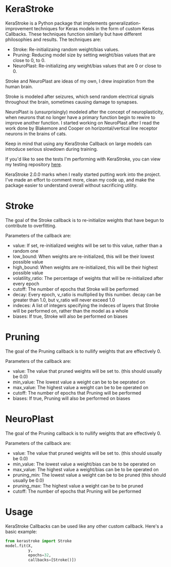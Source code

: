 # KeraStroke

KeraStroke is a Python package that implements generalization-improvement techniques for Keras models in the form of custom Keras Callbacks. These techniques function similarly but have different philosophies and results. The techniques are:
- Stroke: Re-initializaing random weight/bias values.
- Pruning: Reducing model size by setting weight/bias values that are close to 0, to 0.
- NeuroPlast: Re-initializing any weight/bias values that are 0 or close to 0.

Stroke and NeuroPlast are ideas of my own, I drew inspiration from the human brain. 

Stroke is modeled after seizures, which send random electrical signals throughout the brain, sometimes causing damage to synapses. 

NeuroPlast is (unsurprisingly) modeled after the concept of neuroplasticity, when neurons that no longer have a primary function begin to rewire to improve another function. I started working on NeuroPlast after I read the work done by Blakemore and Cooper on horizontal/vertical line receptor neurons in the brains of cats. 

Keep in mind that using any KeraStroke Callback on large models can introduce serious slowdown during training.

If you'd like to see the tests I'm performing with KeraStroke, you can view my testing repository [here](https://github.com/CharlesAverill/stroke-testing).

KeraStroke 2.0.0 marks when I really started putting work into the project. I've made an effort to comment more, clean my code up, and make the package easier to understand overall without sacrificing utility.

# Stroke
The goal of the Stroke callback is to re-initialize weights that have begun to contribute to overfitting.

Parameters of the callback are:

- value: If set, re-initialized weights will be set to this value, rather than a random one
- low_bound: When weights are re-initialized, this will be their lowest possible value
- high_bound: When weights are re-initialized, this will be their highest possible value
- volatility_ratio: The percentage of weights that will be re-initialized after every epoch
- cutoff: The number of epochs that Stroke will be performed
- decay: Every epoch, v_ratio is multiplied by this number. decay can be greater than 1.0, but v_ratio will
       never exceed 1.0
- indeces: A list of integers specifying the indeces of layers that Stroke will be performed on, rather than
         the model as a whole
- biases: If true, Stroke will also be performed on biases

# Pruning
The goal of the Pruning callback is to nullify weights that are effectively 0.

Parameters of the callback are:

- value: The value that pruned weights will be set to. (this should usually be 0.0)
- min_value: The lowest value a weight can be to be oeprated on
- max_value: The highest value a weight can be to be operated on
- cutoff: The number of epochs that Pruning will be performed
- biases: If true, Pruning will also be performed on biases

# NeuroPlast
The goal of the Pruning callback is to nullify weights that are effectively 0.

Parameters of the callback are:

- value: The value that pruned weights will be set to. (this should usually be 0.0)
- min_value: The lowest value a weight/bias can be to be operated on
- max_value: The highest value a weight/bias can be to be operated on
- pruning_min: The lowest value a weight can be to be pruned (this should usually be 0.0)
- pruning_max: The highest value a weight can be to be pruned
- cutoff: The number of epochs that Pruning will be performed

# Usage
KeraStroke Callbacks can be used like any other custom callback. Here's a basic example:

```python
from kerastroke import Stroke
model.fit(X,
          y, 
          epochs=32, 
          callbacks=[Stroke()])
```